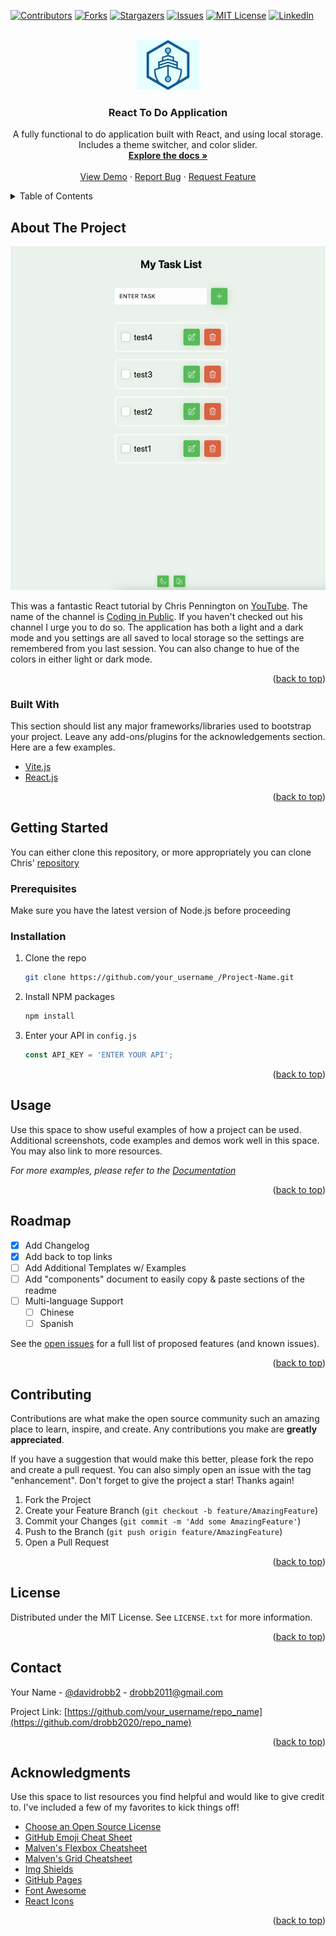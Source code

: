 <div id="top"></div>
<!--
*** Thanks for checking out the Best-README-Template. If you have a suggestion
*** that would make this better, please fork the repo and create a pull request
*** or simply open an issue with the tag "enhancement".
*** Don't forget to give the project a star!
*** Thanks again! Now go create something AMAZING! :D
-->

<!-- PROJECT SHIELDS -->
<!--
*** I'm using markdown "reference style" links for readability.
*** Reference links are enclosed in brackets [ ] instead of parentheses ( ).
*** See the bottom of this document for the declaration of the reference variables
*** for contributors-url, forks-url, etc. This is an optional, concise syntax you may use.
*** https://www.markdownguide.org/basic-syntax/#reference-style-links
-->
[![Contributors][contributors-shield]][contributors-url]
[![Forks][forks-shield]][forks-url]
[![Stargazers][stars-shield]][stars-url]
[![Issues][issues-shield]][issues-url]
[![MIT License][license-shield]][license-url]
[![LinkedIn][linkedin-shield]][linkedin-url]

<!-- PROJECT LOGO -->
<br />
<div align="center">
  <a href="https://github.com/drobb2020/drobb-README-template">
    <img src="images/logo-md.jpg" alt="Logo" width="100">
  </a>

  <h3 align="center">React To Do Application</h3>

  <p align="center">
    A fully functional to do application built with React, and using local storage. Includes a theme switcher, and color slider.
    <br />
    <a href="https://github.com/drobb2020/drobb-README-template"><strong>Explore the docs »</strong></a>
    <br />
    <br />
    <a href="https://github.com/drobb2020/drobb-README-template">View Demo</a>
    ·
    <a href="https://github.com/drobb2020/drobb-README-template/issues">Report Bug</a>
    ·
    <a href="https://github.com/drobb2020/drobb-README-template/issues">Request Feature</a>
  </p>
</div>

<!-- TABLE OF CONTENTS -->
<details>
  <summary>Table of Contents</summary>
  <ol>
    <li>
      <a href="#about-the-project">About The Project</a>
      <ul>
        <li><a href="#built-with">Built With</a></li>
      </ul>
    </li>
    <li>
      <a href="#getting-started">Getting Started</a>
      <ul>
        <li><a href="#prerequisites">Prerequisites</a></li>
        <li><a href="#installation">Installation</a></li>
      </ul>
    </li>
    <li><a href="#usage">Usage</a></li>
    <li><a href="#roadmap">Roadmap</a></li>
    <li><a href="#contributing">Contributing</a></li>
    <li><a href="#license">License</a></li>
    <li><a href="#contact">Contact</a></li>
    <li><a href="#acknowledgments">Acknowledgments</a></li>
  </ol>
</details>

<!-- ABOUT THE PROJECT -->
## About The Project

[![Product Name Screen Shot][product-screenshot]](https://example.com)

This was a fantastic React tutorial by Chris Pennington on [YouTube](Rapidapi.com/t14ha70d/api/usda/details). The name of the channel is [Coding in Public](https://www.youtube.com/c/CodinginPublic). If you haven't checked out his channel I urge you to do so.
The application has both a light and a dark mode and you settings are all saved to local storage so the settings are remembered from you last session. You can also change to hue of the colors in either light or dark mode.

<p align="right">(<a href="#top">back to top</a>)</p>

### Built With

This section should list any major frameworks/libraries used to bootstrap your project. Leave any add-ons/plugins for the acknowledgements section. Here are a few examples.

* [Vite.js](https://vitejs.dev/)
* [React.js](https://reactjs.org/)

<p align="right">(<a href="#top">back to top</a>)</p>

<!-- GETTING STARTED -->
## Getting Started

You can either clone this repository, or more appropriately you can clone Chris' [repository](https://github.com/coding-in-public/react-color-theme-switcher/tree/finished-code)

### Prerequisites

Make sure you have the latest version of Node.js before proceeding

### Installation

1. Clone the repo
  
   ```sh
   git clone https://github.com/your_username_/Project-Name.git
   ```
2. Install NPM packages
   ```sh
   npm install
   ```
3. Enter your API in `config.js`
   ```js
   const API_KEY = 'ENTER YOUR API';
   ```

<p align="right">(<a href="#top">back to top</a>)</p>



<!-- USAGE EXAMPLES -->
## Usage

Use this space to show useful examples of how a project can be used. Additional screenshots, code examples and demos work well in this space. You may also link to more resources.

_For more examples, please refer to the [Documentation](https://example.com)_

<p align="right">(<a href="#top">back to top</a>)</p>



<!-- ROADMAP -->
## Roadmap

* [X] Add Changelog
* [X] Add back to top links
* [ ] Add Additional Templates w/ Examples
* [ ] Add "components" document to easily copy & paste sections of the readme
* [ ] Multi-language Support
    * [ ] Chinese
    * [ ] Spanish

See the [open issues](https://github.com/drobb2020/drobb-README-template/issues) for a full list of proposed features (and known issues).

<p align="right">(<a href="#top">back to top</a>)</p>



<!-- CONTRIBUTING -->
## Contributing

Contributions are what make the open source community such an amazing place to learn, inspire, and create. Any contributions you make are **greatly appreciated**.

If you have a suggestion that would make this better, please fork the repo and create a pull request. You can also simply open an issue with the tag "enhancement".
Don't forget to give the project a star! Thanks again!

1. Fork the Project
2. Create your Feature Branch (`git checkout -b feature/AmazingFeature`)
3. Commit your Changes (`git commit -m 'Add some AmazingFeature'`)
4. Push to the Branch (`git push origin feature/AmazingFeature`)
5. Open a Pull Request

<p align="right">(<a href="#top">back to top</a>)</p>



<!-- LICENSE -->
## License

Distributed under the MIT License. See `LICENSE.txt` for more information.

<p align="right">(<a href="#top">back to top</a>)</p>



<!-- CONTACT -->
## Contact

Your Name - [@davidrobb2](https://twitter.com/davidrobb2) - drobb2011@gmail.com

Project Link: [https://github.com/your_username/repo_name](https://github.com/drobb2020/repo_name)

<p align="right">(<a href="#top">back to top</a>)</p>



<!-- ACKNOWLEDGMENTS -->
## Acknowledgments

Use this space to list resources you find helpful and would like to give credit to. I've included a few of my favorites to kick things off!

* [Choose an Open Source License](https://choosealicense.com)
* [GitHub Emoji Cheat Sheet](https://www.webpagefx.com/tools/emoji-cheat-sheet)
* [Malven's Flexbox Cheatsheet](https://flexbox.malven.co/)
* [Malven's Grid Cheatsheet](https://grid.malven.co/)
* [Img Shields](https://shields.io)
* [GitHub Pages](https://pages.github.com)
* [Font Awesome](https://fontawesome.com)
* [React Icons](https://react-icons.github.io/react-icons/search)

<p align="right">(<a href="#top">back to top</a>)</p>



<!-- MARKDOWN LINKS & IMAGES -->
<!-- https://www.markdownguide.org/basic-syntax/#reference-style-links -->
[contributors-shield]: https://img.shields.io/github/contributors/drobb2020/drobb-README-template.svg?style=for-the-badge
[contributors-url]: https://github.com/drobb2020/drobb-README-template/graphs/contributors
[forks-shield]: https://img.shields.io/github/forks/drobb2020/drobb-README-template.svg?style=for-the-badge
[forks-url]: https://github.com/drobb2020/drobb-README-template/network/members
[stars-shield]: https://img.shields.io/github/stars/drobb2020/drobb-README-template.svg?style=for-the-badge
[stars-url]: https://github.com/drobb2020/drobb-README-template/stargazers
[issues-shield]: https://img.shields.io/github/issues/drobb2020/drobb-README-template.svg?style=for-the-badge
[issues-url]: https://github.com/drobb2020/drobb-README-template/issues
[license-shield]: https://img.shields.io/github/license/drobb2020/drobb-README-template.svg?style=for-the-badge
[license-url]: https://github.com/drobb2020/drobb-README-template/blob/master/LICENSE.txt
[linkedin-shield]: https://img.shields.io/badge/-LinkedIn-black.svg?style=for-the-badge&logo=linkedin&colorB=555
[linkedin-url]: https://linkedin.com/in/othneildrew
[product-screenshot]: images/screenshot.png
[logo]: images/logo-md.jpg
